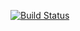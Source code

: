 [![Build Status](https://travis-ci.org/koombea/kiliframework.svg?branch=develop)](https://travis-ci.org/koombea/kiliframework)